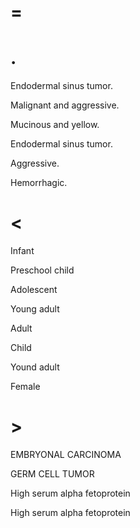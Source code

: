 # =

# .

Endodermal sinus tumor.

Malignant and aggressive.

Mucinous and yellow.

Endodermal sinus tumor.

Aggressive.

Hemorrhagic.

# <

Infant

Preschool child

Adolescent

Young adult

Adult

Child

Yound adult

Female

# >

EMBRYONAL CARCINOMA

GERM CELL TUMOR

High serum alpha fetoprotein

High serum alpha fetoprotein
